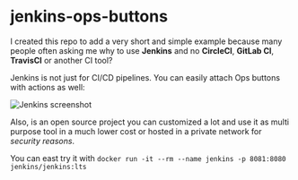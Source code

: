# jenkins-ops-buttons
I created this repo to add a very short and simple example because many people often asking me why to use **Jenkins** and no **CircleCI**, **GitLab CI**, **TravisCI** or another CI tool?

Jenkins is not just for CI/CD pipelines. You can easily attach Ops buttons with actions as well:

![Jenkins screenshot](https://itforge.uk/img/jenkins-screenshot.png)

Also, is an open source project you can customized a lot and use it as multi purpose tool in a much lower cost or hosted in a private network for *security reasons*.

You can east try it with ```docker run -it --rm --name jenkins -p 8081:8080 jenkins/jenkins:lts```
